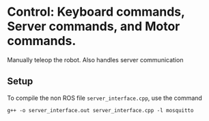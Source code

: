 # Control: Keyboard commands, Server commands, and Motor commands.
Manually teleop the robot. Also handles server communication

## Setup

To compile the non ROS file `server_interface.cpp`, use the command

```
g++ -o server_interface.out server_interface.cpp -l mosquitto
```
